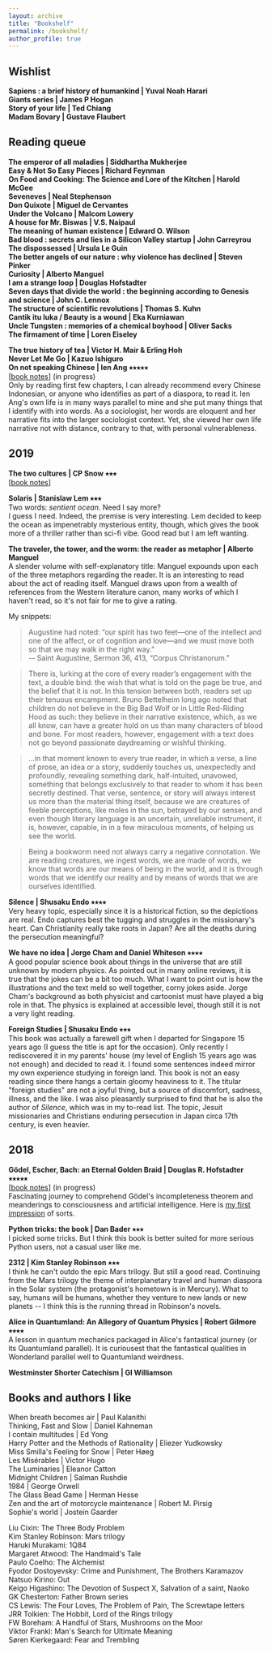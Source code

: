 ```yaml
---
layout: archive
title: "Bookshelf"
permalink: /bookshelf/
author_profile: true
---
```

## Wishlist
**Sapiens : a brief history of humankind \| Yuval Noah Harari**  
**Giants series \| James P Hogan**  
**Story of your life \| Ted Chiang**  
**Madam Bovary \| Gustave Flaubert**  

## Reading queue
**The emperor of all maladies \| Siddhartha Mukherjee**  
**Easy & Not So Easy Pieces \| Richard Feynman**   
**On Food and Cooking: The Science and Lore of the Kitchen \| Harold McGee**  
**Seveneves \| Neal Stephenson**  
**Don Quixote \| Miguel de Cervantes**  
**Under the Volcano \| Malcom Lowery**  
**A house for Mr. Biswas \| V.S. Naipaul**  
**The meaning of human existence \| Edward O. Wilson**  
**Bad blood : secrets and lies in a Silicon Valley startup \| John Carreyrou**  
**The dispossessed \| Ursula Le Guin**  
**The better angels of our nature : why violence has declined \| Steven Pinker**  
**Curiosity \| Alberto Manguel**  
**I am a strange loop \| Douglas Hofstadter**  
**Seven days that divide the world : the beginning according to Genesis and science \| John C. Lennox**  
 **The structure of scientific revolutions \| Thomas S. Kuhn**  
**Cantik itu luka / Beauty is a wound \| Eka Kurniawan**  
**Uncle Tungsten : memories of a chemical boyhood \| Oliver Sacks**  
**The firmament of time \| Loren Eiseley**  

**The true history of tea \| Victor H. Mair & Erling Hoh**  
**Never Let Me Go \| Kazuo Ishiguro**  
**On not speaking Chinese \| Ien Ang ⭑⭑⭑⭑⭑**      
[[book notes](link)] (in progress)  
Only by reading first few chapters, I can already recommend every Chinese Indonesian, or anyone who identifies as part of a diaspora, to read it. Ien Ang's own life is in many ways parallel to mine and she put many things that I identify with into words. As a sociologist, her words are eloquent and her narrative fits into the larger sociologist context. Yet, she viewed her own life narrative not with distance, contrary to that, with personal vulnerableness.

## 2019
**The two cultures \| CP Snow ⭑⭑⭑**  
[[book notes](https://yossadh.github.io/posts/2019/01/two-cultures-notes/)]

**Solaris \| Stanislaw Lem ⭑⭑⭑**  
Two words: _sentient ocean_. Need I say more?   
I guess I need. Indeed, the premise is very interesting. Lem decided to keep the ocean as impenetrably mysterious entity, though, which gives the book more of a thriller rather than sci-fi vibe. Good read but I am left wanting. 

**The traveler, the tower, and the worm: the reader as metaphor \| Alberto Manguel**  
A slender volume with self-explanatory title: Manguel expounds upon each of the three metaphors regarding the reader. It is an interesting to read about the act of reading itself. Manguel draws upon from a wealth of references from the Western literature canon, many works of which I haven't read, so it's not fair for me to give a rating.

My snippets:  
>Augustine had noted: “our spirit has two feet—one of the intellect and one of the affect, or of cognition and love—and we must move both so that we may walk in the right way.”<br> 
-- Saint Augustine, Sermon 36, 413, “Corpus Christanorum.”

>There is, lurking at the core of every reader’s engagement with the text, a double bind: the wish that what is told on the page be true, and the belief that it is not. In this tension between both, readers set up their tenuous encampment. Bruno Bettelheim long ago noted that children do not believe in the Big Bad Wolf or in Little Red-Riding Hood as such: they believe in their narrative existence, which, as we all know, can have a greater hold on us than many characters of blood and bone. For most readers,
however, engagement with a text does not go beyond passionate daydreaming or wishful thinking.

>...in that moment known to every true reader, in which a verse, a line of prose, an idea or a story, suddenly touches us, unexpectedly and profoundly, revealing something dark, half-intuited, unavowed, something that belongs exclusively to that reader to whom it has been secretly destined. That verse, sentence, or story will always interest us more than the material thing itself, because we are creatures of feeble perceptions, like moles in the sun, betrayed by our senses, and even though literary language is an uncertain, unreliable instrument, it is, however, capable, in in a few miraculous moments, of helping us see the world.

>Being a bookworm need not always carry a negative connotation. We are reading creatures, we ingest words, we are made of words, we know that words are our means of being in the world, and it is through words that we identify our reality and by means of words that we are ourselves identified.

**Silence \| Shusaku Endo ⭑⭑⭑⭑**   
Very heavy topic, especially since it is a historical fiction, so the depictions are real. Endo captures best the tugging and struggles in the missionary's heart. Can Christianity really take roots in Japan? Are all the deaths during the persecution meaningful?   

**We have no idea \| Jorge Cham and Daniel Whiteson ⭑⭑⭑⭑**  
A good popular science book about things in the universe that are still unknown by modern physics. As pointed out in many online reviews, it is true that the jokes can be a bit too much. What I want to point out is how the illustrations and the text meld so well together, corny jokes aside. Jorge Cham's background as both physicist and cartoonist must have played a big role in that. The physics is explained at accessible level, though still it is not a very light reading.

**Foreign Studies \| Shusaku Endo ⭑⭑⭑**  
This book was actually a farewell gift when I departed for Singapore 15 years ago (I guess the title is apt for the occasion). Only recently I rediscovered it in my parents' house (my level of English 15 years ago was not enough) and decided to read it. I found some sentences indeed mirror my own experience studying in foreign land. This book is not an easy reading since there hangs a certain gloomy heaviness to it. The titular "foreign studies" are not a joyful thing, but a source of discomfort, sadness, illness, and the like. I was also pleasantly surprised to find that he is also the author of _Silence_, which was in my to-read list. The topic, Jesuit missionaries and Christians enduring persecution in Japan circa 17th century, is even heavier.

## 2018
**Gödel, Escher, Bach: an Eternal Golden Braid \| Douglas R. Hofstadter ⭑⭑⭑⭑⭑**  
[[book notes](link)] (in progress)   
Fascinating journey to comprehend Gödel's incompleteness theorem and meanderings to consciousness and artificial intelligence. Here is [my first impression](https://yossadh.github.io/posts/2018/12/revisiting-godel/) of sorts.

**Python tricks: the book \| Dan Bader ⭑⭑⭑**  
I picked some tricks. But I think this book is better suited for more serious Python users, not a casual user like me.   

**2312 \| Kim Stanley Robinson ⭑⭑⭑**  
I think he can't outdo the epic Mars trilogy. But still a good read. Continuing from the Mars trilogy the theme of interplanetary travel and human diaspora in the Solar system (the protagonist's hometown is in Mercury). What to say, humans will be humans, whether they venture to new lands or new planets -- I think this is the running thread in Robinson's novels.

**Alice in Quantumland: An Allegory of Quantum Physics \| Robert Gilmore ⭑⭑⭑⭑**  
A lesson in quantum mechanics packaged in Alice's fantastical journey (or its Quantumland parallel). It is curiousest that the fantastical qualities in Wonderland parallel well to Quantumland weirdness.

**Westminster Shorter Catechism \| GI Williamson**  

## Books and authors I like
When breath becomes air \| Paul Kalanithi  
Thinking, Fast and Slow \| Daniel Kahneman  
I contain multitudes \| Ed Yong  
Harry Potter and the Methods of Rationality \| Eliezer Yudkowsky  
Miss Smilla's Feeling for Snow \| Peter Høeg  
Les Misérables \| Victor Hugo  
The Luminaries \| Eleanor Catton  
Midnight Children \| Salman Rushdie  
1984 \| George Orwell  
The Glass Bead Game \| Herman Hesse  
Zen and the art of motorcycle maintenance \| Robert M. Pirsig   
Sophie's world \| Jostein Gaarder  

Liu Cixin: The Three Body Problem  
Kim Stanley Robinson: Mars trilogy  
Haruki Murakami: 1Q84  
Margaret Atwood: The Handmaid's Tale  
Paulo Coelho: The Alchemist  
Fyodor Dostoyevsky: Crime and Punishment, The Brothers Karamazov  
Natsuo Kirino: Out  
Keigo Higashino: The Devotion of Suspect X, Salvation of a saint, Naoko  
GK Chesterton: Father Brown series  
CS Lewis: The Four Loves, The Problem of Pain, The Screwtape letters  
JRR Tolkien: The Hobbit, Lord of the Rings trilogy  
FW Boreham: A Handful of Stars, Mushrooms on the Moor  
Viktor Frankl: Man's Search for Ultimate Meaning  
Søren Kierkegaard: Fear and Trembling  
